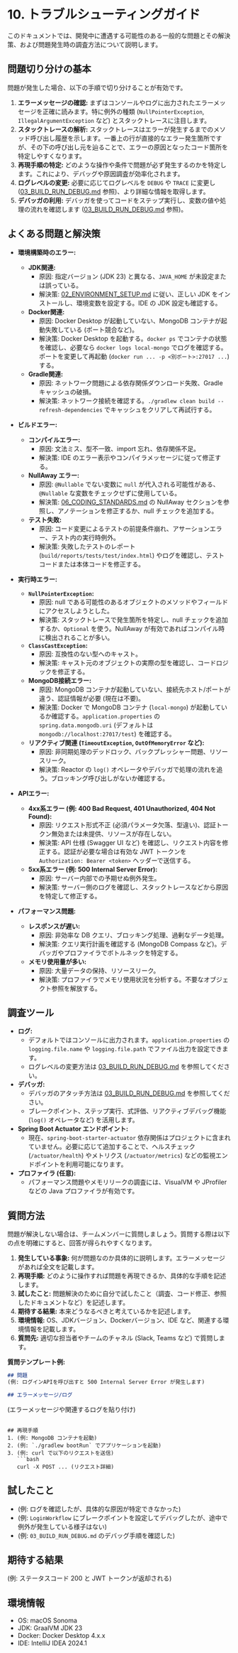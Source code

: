 # 10. トラブルシューティングガイド

このドキュメントでは、開発中に遭遇する可能性のある一般的な問題とその解決策、および問題発生時の調査方法について説明します。

## 問題切り分けの基本

問題が発生した場合、以下の手順で切り分けることが有効です。

1.  **エラーメッセージの確認:** まずはコンソールやログに出力されたエラーメッセージを正確に読みます。特に例外の種類 (`NullPointerException`, `IllegalArgumentException` など) とスタックトレースに注目します。
2.  **スタックトレースの解析:** スタックトレースはエラーが発生するまでのメソッド呼び出し履歴を示します。一番上の行が直接的なエラー発生箇所ですが、その下の呼び出し元を辿ることで、エラーの原因となったコード箇所を特定しやすくなります。
3.  **再現手順の特定:** どのような操作や条件で問題が必ず発生するのかを特定します。これにより、デバッグや原因調査が効率化されます。
4.  **ログレベルの変更:** 必要に応じてログレベルを `DEBUG` や `TRACE` に変更し ([03_BUILD_RUN_DEBUG.md](./03_BUILD_RUN_DEBUG.md) 参照)、より詳細な情報を取得します。
5.  **デバッガの利用:** デバッガを使ってコードをステップ実行し、変数の値や処理の流れを確認します ([03_BUILD_RUN_DEBUG.md](./03_BUILD_RUN_DEBUG.md) 参照)。

## よくある問題と解決策

*   **環境構築時のエラー:**
    *   **JDK関連:**
        *   原因: 指定バージョン (JDK 23) と異なる、`JAVA_HOME` が未設定または誤っている。
        *   解決策: [02_ENVIRONMENT_SETUP.md](./02_ENVIRONMENT_SETUP.md) に従い、正しい JDK をインストールし、環境変数を設定する。IDE の JDK 設定も確認する。
    *   **Docker関連:**
        *   原因: Docker Desktop が起動していない、MongoDB コンテナが起動失敗している (ポート競合など)。
        *   解決策: Docker Desktop を起動する。`docker ps` でコンテナの状態を確認し、必要なら `docker logs local-mongo` でログを確認する。ポートを変更して再起動 (`docker run ... -p <別ポート>:27017 ...`) する。
    *   **Gradle関連:**
        *   原因: ネットワーク問題による依存関係ダウンロード失敗、Gradle キャッシュの破損。
        *   解決策: ネットワーク接続を確認する。`./gradlew clean build --refresh-dependencies` でキャッシュをクリアして再試行する。

*   **ビルドエラー:**
    *   **コンパイルエラー:**
        *   原因: 文法ミス、型不一致、import 忘れ、依存関係不足。
        *   解決策: IDE のエラー表示やコンパイラメッセージに従って修正する。
    *   **NullAway エラー:**
        *   原因: `@Nullable` でない変数に `null` が代入される可能性がある、`@Nullable` な変数をチェックせずに使用している。
        *   解決策: [06_CODING_STANDARDS.md](./06_CODING_STANDARDS.md) の NullAway セクションを参照し、アノテーションを修正するか、null チェックを追加する。
    *   **テスト失敗:**
        *   原因: コード変更によるテストの前提条件崩れ、アサーションエラー、テスト内の実行時例外。
        *   解決策: 失敗したテストのレポート (`build/reports/tests/test/index.html`) やログを確認し、テストコードまたは本体コードを修正する。

*   **実行時エラー:**
    *   **`NullPointerException`:**
        *   原因: null である可能性のあるオブジェクトのメソッドやフィールドにアクセスしようとした。
        *   解決策: スタックトレースで発生箇所を特定し、null チェックを追加するか、`Optional` を使う。NullAway が有効であればコンパイル時に検出されることが多い。
    *   **`ClassCastException`:**
        *   原因: 互換性のない型へのキャスト。
        *   解決策: キャスト元のオブジェクトの実際の型を確認し、コードロジックを修正する。
    *   **MongoDB接続エラー:**
        *   原因: MongoDB コンテナが起動していない、接続先ホスト/ポートが違う、認証情報が必要 (現在は不要)。
        *   解決策: Docker で MongoDB コンテナ (`local-mongo`) が起動しているか確認する。`application.properties` の `spring.data.mongodb.uri` (デフォルトは `mongodb://localhost:27017/test`) を確認する。
    *   **リアクティブ関連 (`TimeoutException`, `OutOfMemoryError` など):**
        *   原因: 非同期処理のデッドロック、バックプレッシャー問題、リソースリーク。
        *   解決策: Reactor の `log()` オペレータやデバッガで処理の流れを追う。ブロッキング呼び出しがないか確認する。

*   **APIエラー:**
    *   **4xx系エラー (例: 400 Bad Request, 401 Unauthorized, 404 Not Found):**
        *   原因: リクエスト形式不正 (必須パラメータ欠落、型違い)、認証トークン無効または未提供、リソースが存在しない。
        *   解決策: API 仕様 (Swagger UI など) を確認し、リクエスト内容を修正する。認証が必要な場合は有効な JWT トークンを `Authorization: Bearer <token>` ヘッダーで送信する。
    *   **5xx系エラー (例: 500 Internal Server Error):**
        *   原因: サーバー内部での予期せぬ例外発生。
        *   解決策: サーバー側のログを確認し、スタックトレースなどから原因を特定して修正する。

*   **パフォーマンス問題:**
    *   **レスポンスが遅い:**
        *   原因: 非効率な DB クエリ、ブロッキング処理、過剰なデータ処理。
        *   解決策: クエリ実行計画を確認する (MongoDB Compass など)。デバッガやプロファイラでボトルネックを特定する。
    *   **メモリ使用量が多い:**
        *   原因: 大量データの保持、リソースリーク。
        *   解決策: プロファイラでメモリ使用状況を分析する。不要なオブジェクト参照を解放する。

## 調査ツール

*   **ログ:**
    *   デフォルトではコンソールに出力されます。`application.properties` の `logging.file.name` や `logging.file.path` でファイル出力を設定できます。
    *   ログレベルの変更方法は [03_BUILD_RUN_DEBUG.md](./03_BUILD_RUN_DEBUG.md) を参照してください。
*   **デバッガ:**
    *   デバッガのアタッチ方法は [03_BUILD_RUN_DEBUG.md](./03_BUILD_RUN_DEBUG.md) を参照してください。
    *   ブレークポイント、ステップ実行、式評価、リアクティブデバッグ機能 (`log()` オペレータなど) を活用します。
*   **Spring Boot Actuator エンドポイント:**
    *   現在、`spring-boot-starter-actuator` 依存関係はプロジェクトに含まれていません。必要に応じて追加することで、ヘルスチェック (`/actuator/health`) やメトリクス (`/actuator/metrics`) などの監視エンドポイントを利用可能になります。
*   **プロファイラ (任意):**
    *   パフォーマンス問題やメモリリークの調査には、VisualVM や JProfiler などの Java プロファイラが有効です。

## 質問方法

問題が解決しない場合は、チームメンバーに質問しましょう。質問する際は以下の点を明確にすると、回答が得られやすくなります。

1.  **発生している事象:** 何が問題なのか具体的に説明します。エラーメッセージがあれば全文を記載します。
2.  **再現手順:** どのように操作すれば問題を再現できるか、具体的な手順を記述します。
3.  **試したこと:** 問題解決のために自分で試したこと（調査、コード修正、参照したドキュメントなど）を記述します。
4.  **期待する結果:** 本来どうなるべきと考えているかを記述します。
5.  **環境情報:** OS、JDKバージョン、Dockerバージョン、IDE など、関連する環境情報を記載します。
6.  **質問先:** 適切な担当者やチームのチャネル (Slack, Teams など) で質問します。

**質問テンプレート例:**

```markdown
## 問題
(例: ログインAPIを呼び出すと 500 Internal Server Error が発生します)

## エラーメッセージ/ログ
```
(エラーメッセージや関連するログを貼り付け)
```

## 再現手順
1. (例: MongoDB コンテナを起動)
2. (例: `./gradlew bootRun` でアプリケーションを起動)
3. (例: curl で以下のリクエストを送信)
   ```bash
   curl -X POST ... (リクエスト詳細)
   ```

## 試したこと
* (例: ログを確認したが、具体的な原因が特定できなかった)
* (例: `LoginWorkflow` にブレークポイントを設定してデバッグしたが、途中で例外が発生している様子はない)
* (例: `03_BUILD_RUN_DEBUG.md` のデバッグ手順を確認した)

## 期待する結果
(例: ステータスコード 200 と JWT トークンが返却される)

## 環境情報
* OS: macOS Sonoma
* JDK: GraalVM JDK 23
* Docker: Docker Desktop 4.x.x
* IDE: IntelliJ IDEA 2024.1
